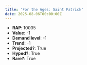 ```yaml
---
title: 'For the Ages: Saint Patrick'
date: 2025-08-06T00:00:00Z
---
```

- **RAP**: 10035
- **Value**: -1
- **Demand level**: -1
- **Trend**: -1
- **Projected?**: True
- **Hyped?**: True
- **Rare?**: True
